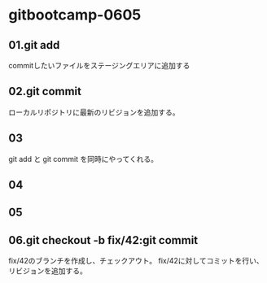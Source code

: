 # gitbootcamp-0605

## 01.git add


commitしたいファイルをステージングエリアに追加する

## 02.git commit
ローカルリポジトリに最新のリビジョンを追加する。

## 03
git add と git commit を同時にやってくれる。

## 04

## 05

## 06.git checkout -b fix/42:git commit
fix/42のブランチを作成し、チェックアウト。
fix/42に対してコミットを行い、リビジョンを追加する。
